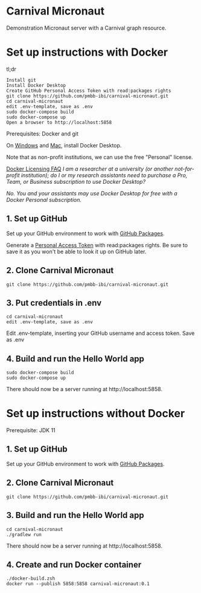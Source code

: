 # Carnival Micronaut

Demonstration Micronaut server with a Carnival graph resource.

# Set up instructions with Docker

tl;dr

```
Install git
Install Docker Desktop
Create GitHub Personal Access Token with read:packages rights
git clone https://github.com/pmbb-ibi/carnival-micronaut.git
cd carnival-micronaut
edit .env-template, save as .env
sudo docker-compose build
sudo docker-compose up
Open a browser to http://localhost:5858
```

Prerequisites: Docker and git

On [Windows](https://docs.docker.com/desktop/windows/install/) and [Mac](https://docs.docker.com/desktop/mac/install/), install Docker Desktop. 

Note that as non-profit institutions, we can use the free "Personal" license.

[Docker Licensing FAQ](https://www.docker.com/pricing/faq)
*I am a researcher at a university (or another not-for-profit institution); do I or my research assistants need to purchase a Pro, Team, or Business subscription to use Docker Desktop?*

*No. You and your assistants may use Docker Desktop for free with a Docker Personal subscription.*

## 1. Set up GitHub

Set up your GitHub environment to work with [GitHub Packages](https://docs.github.com/en/packages/working-with-a-github-packages-registry/working-with-the-gradle-registry).

Generate a [Personal Access Token](https://github.com/settings/tokens) with read:packages rights. Be sure to save it as you won't be able to look it up on GitHub later.

## 2. Clone Carnival Micronaut

```
git clone https://github.com/pmbb-ibi/carnival-micronaut.git
```

## 3. Put credentials in .env

```
cd carnival-micronaut
edit .env-template, save as .env
```

Edit .env-template, inserting your GitHub username and access token. Save as .env


## 4. Build and run the Hello World app

```
sudo docker-compose build
sudo docker-compose up
```

There should now be a server running at http://localhost:5858.

# Set up instructions without Docker

Prerequisite: JDK 11

## 1. Set up GitHub

Set up your GitHub environment to work with [GitHub Packages](https://docs.github.com/en/packages/working-with-a-github-packages-registry/working-with-the-gradle-registry).

## 2. Clone Carnival Micronaut

```
git clone https://github.com/pmbb-ibi/carnival-micronaut.git
```

<!--
## 3. Create Home Directory

The Carnival Micronaut Home directory will us the working directory for Carnival Micronaut.  It will include all configuration and data.

Set an environment variable to point to the home directory:

```
export CARNIVAL_MICRONAUT_HOME=/full/path/to/carnival-micronaut/carnival-micronaut-home
```
-->

## 3. Build and run the Hello World app

```
cd carnival-micronaut
./gradlew run
```

There should now be a server running at http://localhost:5858.


## 4. Create and run Docker container

```
./docker-build.zsh
docker run --publish 5858:5858 carnival-micronaut:0.1
```
